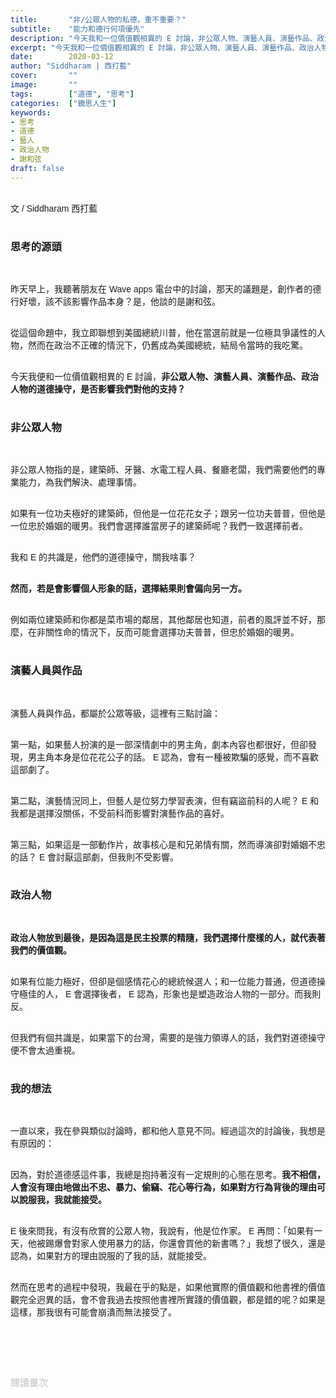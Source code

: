 ```yaml
---
title:       "非/公眾人物的私德，重不重要？"
subtitle:    "能力和德行何項優先"
description: "今天我和一位價值觀相異的 E 討論，非公眾人物、演藝人員、演藝作品、政治人物的道德操守，是否影響我們對他的支持？"
excerpt: "今天我和一位價值觀相異的 E 討論，非公眾人物、演藝人員、演藝作品、政治人物的道德操守，是否影響我們對他的支持？"
date:        2020-03-12
author: "Siddharam | 西打藍"
cover:       ""
image:       ""
tags:        ["道德", "思考"]
categories:  ["鏡思人生"]
keywords:
- 思考
- 道德
- 藝人
- 政治人物
- 謝和弦
draft: false
---
```


<article style="font-family: 'Noto Sans TC', '微軟正黑體', sans-serif; font-weight: 300;">

<br>文 / Siddharam 西打藍<br><br>

<h3 class="article-h1-color">思考的源頭</h3><br>

昨天早上，我聽著朋友在 Wave apps 電台中的討論，那天的議題是，創作者的德行好壞，該不該影響作品本身？是，他談的是謝和弦。<br><br>

從這個命題中，我立即聯想到美國總統川普，他在當選前就是一位極具爭議性的人物，然而在政治不正確的情況下，仍舊成為美國總統，結局令當時的我吃驚。<br><br>

今天我便和一位價值觀相異的 E 討論，<b>非公眾人物、演藝人員、演藝作品、政治人物的道德操守，是否影響我們對他的支持？</b><br><br>

<h3 class="article-h1-color">非公眾人物</h3><br>

非公眾人物指的是，建築師、牙醫、水電工程人員、餐廳老闆，我們需要他們的專業能力，為我們解決、處理事情。<br><br>

如果有一位功夫極好的建築師，但他是一位花花女子；跟另一位功夫普普，但他是一位忠於婚姻的暖男。我們會選擇誰當房子的建築師呢？我們一致選擇前者。<br><br>

我和 E 的共識是，他們的道德操守，關我啥事？<br><br>

<b>然而，若是會影響個人形象的話，選擇結果則會偏向另一方。</b><br><br>

例如兩位建築師和你都是菜市場的鄰居，其他鄰居也知道，前者的風評並不好，那麼，在非關性命的情況下，反而可能會選擇功夫普普，但忠於婚姻的暖男。<br><br>

<h3 class="article-h1-color">演藝人員與作品</h3><br>

演藝人員與作品，都屬於公眾等級，這裡有三點討論：<br><br>

第一點，如果藝人扮演的是一部深情劇中的男主角，劇本內容也都很好，但卻發現，男主角本身是位花花公子的話。 E 認為，會有一種被欺騙的感覺，而不喜歡這部劇了。<br><br>

第二點，演藝情況同上，但藝人是位努力學習表演，但有竊盜前科的人呢？ E 和我都是選擇沒關係，不受前科而影響對演藝作品的喜好。<br><br>

第三點，如果這是一部動作片，故事核心是和兄弟情有關，然而導演卻對婚姻不忠的話？ E 會討厭這部劇，但我則不受影響。<br><br>


<h3 class="article-h1-color">政治人物</h3><br>

<b>政治人物放到最後，是因為這是民主投票的精隨，我們選擇什麼樣的人，就代表著我們的價值觀。</b><br><br>

如果有位能力極好，但卻是個感情花心的總統候選人；和一位能力普通，但道德操守極佳的人， E 會選擇後者， E 認為，形象也是塑造政治人物的一部分。而我則反。<br><br>

但我們有個共識是，如果當下的台灣，需要的是強力領導人的話，我們對道德操守便不會太過重視。<br><br>


<h3 class="article-h1-color">我的想法</h3><br>

一直以來，我在參與類似討論時，都和他人意見不同。經過這次的討論後，我想是有原因的：<br><br>

因為，對於道德感這件事，我總是抱持著沒有一定規則的心態在思考。<b>我不相信，人會沒有理由地做出不忠、暴力、偷竊、花心等行為，如果對方行為背後的理由可以說服我，我就能接受。</b><br><br>

 E 後來問我，有沒有欣賞的公眾人物，我說有，他是位作家。 E 再問：「如果有一天，他被踢爆會對家人使用暴力的話，你還會買他的新書嗎？」我想了很久，還是認為，如果對方的理由說服的了我的話，就能接受。<br><br>

然而在思考的過程中發現，我最在乎的點是，如果他實際的價值觀和他書裡的價值觀完全迥異的話，會不會我過去按照他書裡所實踐的價值觀，都是錯的呢？如果是這樣，那我很有可能會崩潰而無法接受了。<br><br>



<br><br><br>

</article>

<div style="color: #bfbfbf; font-size: 15px;" id="busuanzi_container_page_pv">
  閱讀量<span id="busuanzi_value_page_pv"></span>次
</div>

<script src="../../js/post.js"></script>



